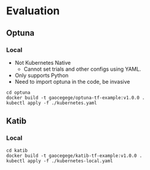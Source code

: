 # Evaluation

## Optuna

### Local

- Not Kubernetes Native
    - Cannot set trials and other configs using YAML.
- Only supports Python
- Need to import optuna in the code, be invasive

```
cd optuna
docker build -t gaocegege/optuna-tf-example:v1.0.0 .
kubectl apply -f ./kubernetes.yaml
```

## Katib

### Local

```
cd katib
docker build -t gaocegege/katib-tf-example:v1.0.0 .
kubectl apply -f ./kubernetes-local.yaml
```